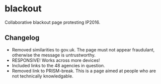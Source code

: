 # blackout

Collaborative blackout page protesting IP2016.

## Changelog

* Removed similarities to gov.uk. The page must not appear fraudulant, otherwise the message is untrustworthy.
* RESPONSIVE! Works across more devices!
* Included links to the 48 agencies in question.
* Removed link to PRISM-break. This is a page aimed at people who are not technically knowledgable.